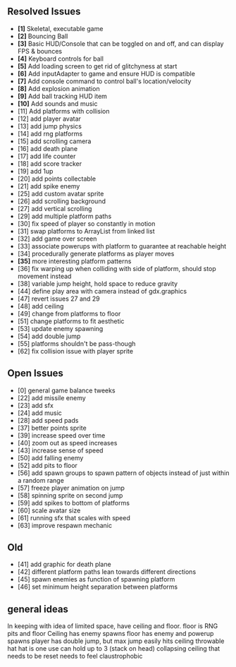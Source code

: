 ## Resolved Issues ##

- **[1]** Skeletal, executable game
- **[2]** Bouncing Ball
- **[3]** Basic HUD/Console that can be toggled on and off, and can display FPS & bounces
- **[4]** Keyboard controls for ball
- **[5]** Add loading screen to get rid of glitchyness at start
- **[6]** Add inputAdapter to game and ensure HUD is compatible
- **[7]** Add console command to control ball's location/velocity
- **[8]** Add explosion animation
- **[9]** Add ball tracking HUD item
- **[10]** Add sounds and music
 - [11] Add platforms with collision
 - [12] add player avatar
 - [13] add jump physics
 - [14] add rng platforms
 - [15] add scrolling camera
 - [16] add death plane
 - [17] add life counter
 - [18] add score tracker
 - [19] add 1up
 - [20] add points collectable
 - [21] add spike enemy
 - [25] add custom avatar sprite
 - [26] add scrolling background
 - [27] add vertical scrolling
 - [29] add multiple platform paths
 - [30] fix speed of player so constantly in motion
 - [31] swap platforms to ArrayList from linked list
 - [32] add game over screen
 - [33] associate powerups with platform to guarantee at reachable height
 - [34] procedurally generate platforms as player moves
 - **[35]** more interesting platform patterns
 - [36] fix warping up when colliding with side of platform, should stop movement instead
 - [38] variable jump height, hold space to reduce gravity
 - [44] define play area with camera instead of gdx.graphics
 - [47] revert issues 27 and 29
 - [48] add ceiling
 - [49] change from platforms to floor
 - [51] change platforms to fit aesthetic
 - [53] update enemy spawning
 - [54] add double jump
 - [55] platforms shouldn't be pass-though
 - [62] fix collision issue with player sprite

## Open Issues ##

 - [0] general game balance tweeks
 - [22] add missile enemy
 - [23] add sfx
 - [24] add music
 - [28] add speed pads
 - [37] better points sprite
 - [39] increase speed over time
 - [40] zoom out as speed increases
 - [43] increase sense of speed
 - [50] add falling enemy
 - [52] add pits to floor
 - [56] add spawn groups to spawn pattern of objects instead of just within a random range
 - [57] freeze player animation on jump
 - [58] spinning sprite on second jump
 - [59] add spikes to bottom of platforms
 - [60] scale avatar size
 - [61] running sfx that scales with speed
 - [63] improve respawn mechanic

 ## Old ##
 - [41] add graphic for death plane
 - [42] different platform paths lean towards different directions
 - [45] spawn enemies as function of spawning platform
 - [46] set minimum height separation between platforms


## general ideas ##
In keeping with idea of limited space, have ceiling and floor. floor is RNG pits and floor
Ceiling has enemy spawns
floor has enemy and powerup spawns
player has double jump, but max jump easily hits ceiling
throwable hat
hat is one use
can hold up to 3 (stack on head)
collapsing ceiling that needs to be reset
needs to feel claustrophobic